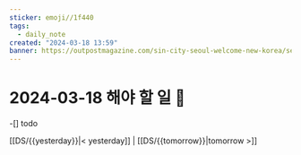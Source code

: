 ```yaml
---
sticker: emoji//1f440
tags:
  - daily_note
created: "2024-03-18 13:59"
banner: https://outpostmagazine.com/sin-city-seoul-welcome-new-korea/seoul-skyline-photo/
---
```

# 2024-03-18 해야 할 일 🎈

​-[] todo

[[DS/{{yesterday}}|< yesterday]] | [[DS/{{tomorrow}}|tomorrow >]]